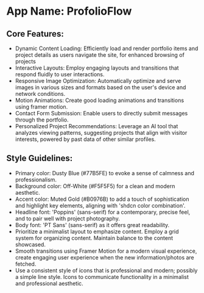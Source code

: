 # **App Name**: ProfolioFlow

## Core Features:

- Dynamic Content Loading: Efficiently load and render portfolio items and project details as users navigate the site, for enhanced browsing of projects
- Interactive Layouts: Employ engaging layouts and transitions that respond fluidly to user interactions.
- Responsive Image Optimization: Automatically optimize and serve images in various sizes and formats based on the user's device and network conditions.
- Motion Animations: Create good loading animations and transitions using framer motion.
- Contact Form Submission: Enable users to directly submit messages through the portfolio.
- Personalized Project Recommendations: Leverage an AI tool that analyzes viewing patterns, suggesting projects that align with visitor interests, powered by past data of other similar profiles.

## Style Guidelines:

- Primary color: Dusty Blue (#77B5FE) to evoke a sense of calmness and professionalism.
- Background color: Off-White (#F5F5F5) for a clean and modern aesthetic.
- Accent color: Muted Gold (#B0976B) to add a touch of sophistication and highlight key elements, aligning with 'shdcn color combination'.
- Headline font: 'Poppins' (sans-serif) for a contemporary, precise feel, and to pair well with project photography.
- Body font: 'PT Sans' (sans-serif) as it offers great readability.
- Prioritize a minimalist layout to emphasize content. Employ a grid system for organizing content. Maintain balance to the content showcased.
- Smooth transitions using Framer Motion for a modern visual experience, create engaging user experience when the new information/photos are fetched.
- Use a consistent style of icons that is professional and modern; possibly a simple line style. Icons to communicate functionality in a minimalist and professional aesthetic.